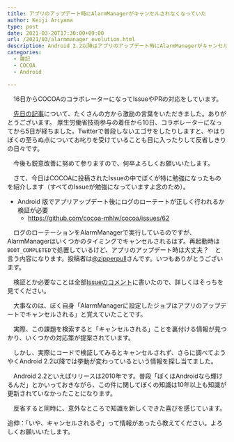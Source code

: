 ```yaml
---
title: アプリのアップデート時にAlarmManagerがキャンセルされなくなっていた
author: Keiji Ariyama
type: post
date: 2021-03-20T17:30:00+09:00
url: /2021/03/alarmmanager_evolution.html
description: Android 2.2以降はアプリのアップデート時にAlarmManagerがキャンセルされなくなっている
categories:
  - 雑記
  - COCOA
  - Android

---
```


　16日からCOCOAのコラボレーターになってIssueやPRの対応をしています。

　[先日の記事](https://blog.keiji.dev/2021/03/cocoa.html)について、たくさんの方から激励の言葉をいただきました。ありがとうございます。
厚生労働省技術参与の着任から10日、コラボレーターになってから5日が経ちました。Twitterで普段しないエゴサをしたりしますと、やはりぼくの至らぬ点についてお叱りを受けていることも目に入ったりして反省しきりの日々です。

　今後も鋭意改善に努めて参りますので、何卒よろしくお願いいたします。

<!--more-->

　さて、今日はCOCOAに投稿されたIssueの中でぼくが特に勉強になったものを紹介します（すべてのIssueが勉強になっていますよ念のため）。

 * Android 版でアプリアップデート後にログのローテートが正しく行われるか検証が必要
   * https://github.com/cocoa-mhlw/cocoa/issues/62

　ログのローテーションをAlarmManagerで実行しているのですが、AlarmManagerはいくつかのタイミングでキャンセルされるはず。再起動時は`BOOT_COMPLETED`で処置しているけど、アプリのアップデート時は大丈夫？　と言う内容になります。投稿者は[@zipperpull](https://twitter.com/zipperpull)さんです。いつもありがとうございます。

　検証とか必要なことは全部[Issueのコメント](https://github.com/cocoa-mhlw/cocoa/issues/62#issuecomment-803267473)に書いたので、詳しくはそっちを見てください。

　大事なのは、ぼく自身「AlarmManagerに設定したジョブはアプリのアップデートでキャンセルされる」と覚えていたことです。

　実際、この課題を検索すると「キャンセルされる」ことを裏付ける情報が見つかり、いくつかの対応策が提案されています。

　しかし、実際にコードで検証してみるとキャンセルされず、さらに調べてようやくAndroid 2.2以降では挙動が変わっているという情報を探し当てました。

　Android 2.2といえばリリースは2010年です。普段「ぼくはAndroidなら輝けるんだ」とかいっておきながら、この件に関してぼくの知識は10年以上も知識が更新されていなかったことになります。

　反省すると同時に、意外なところで知識を新しくできた喜びを感じています。

追伸：「いや、キャンセルされるぞ」って情報があったら教えてください。よろしくお願いいたします。
